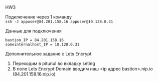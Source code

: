HW3

Подключение через 1 команду  
`ssh -J appuser@84.201.158.16 appuser@10.128.0.31`

Данные для подключения
```
bastion_IP = 84.201.158.16
someinternalhost_IP = 10.128.0.31
```

Дополнительное задание с Lets Encrypt
1) Переходим в pitunul во вкладку seting
2) В поле Lets Encrypt Domain вводим наш <ip адрес bastion>.nip.io (84.201.158.16.nip.io)
